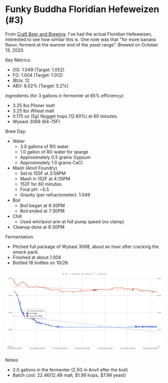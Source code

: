 # Funky Buddha Floridian Hefeweizen (#3)

From [Craft Beer and Brewing](https://beerandbrewing.com/funky-buddhas-floridian-hefeweizen-recipe/).
I've had the actual Floridian Hefeweizen, interested to see how similar this is.
One note was that "for more banana flavor, ferment at the warmer end of the yeast range".
Brewed on October 13, 2020.

Key Metrics:

 * OG: 1.049 (Target: 1.052)
 * FG: 1.004 (Target: 1.012)
 * IBUs: 12
 * ABV: 6.02% (Target: 5.2%)

Ingredients (for 3 gallons in fermenter at 65% efficiency):

 * 3.25 lbs Pilsner malt
 * 3.25 lbs Wheat malt
 * 0.175 oz (5g) Nugget hops (12.60%) at 60 minutes.
 * Wyeast 3068 (64-75F)

Brew Day:

 * Water
   * 3.0 gallons of RO water
   * 1.0 gallon of RO water for sparge
   * Approximately 0.5 grams Gypsum
   * Approximately 1.0 grams CaCl
 * Mash (Anvil Foundry)
   * Set to 155F at 3:56PM
   * Mash in 152F at 4:35PM
   * 152F for 60 minutes.
   * Final pH: ~5.5
   * Gravity (per refractometer): 1.049
 * Boil
   * Boil began at 6:30PM
   * Boil ended at 7:30PM
 * Chill
   * Used whirlpool arm at full pump speed (no clamp)
 * Cleanup done at 8:30PM

Fermentation:

 * Pitched full package of Wyeast 3068, about an hour after cracking the smack pack.
 * Finished at about 1.004
 * Bottled 18 bottles on 10/26

![plot](https://raw.githubusercontent.com/mikeferguson/brewing/main/brewlog/003-plot.png)

Notes:

 * 2.0 gallons in the fermenter (2.5G in Anvil after the boil)
 * Batch cost: $22.46 ($12.48 malt, $1.99 hops, $7.99 yeast)
